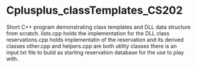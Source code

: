 # Cplusplus_classTemplates_CS202
Short C++ program demonstrating class templates and DLL data structure from scratch.
lists.cpp holds the implementation for the DLL class
reservations.cpp holds implementatin of the reservation and its derived classes
other.cpp and helpers.cpp are both utility classes
there is an input.txt file to build as starting reservation database for the use to play with.
